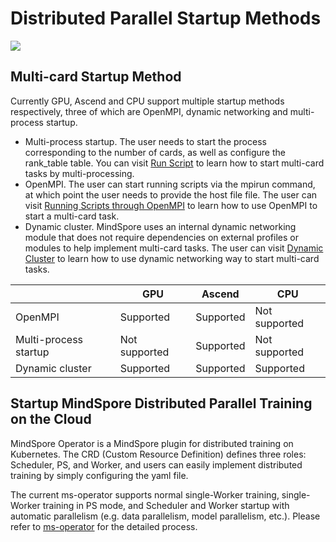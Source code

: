 # Distributed Parallel Startup Methods

<a href="https://gitee.com/mindspore/docs/blob/master/tutorials/experts/source_en/parallel/startup_method.md" target="_blank"><img src="https://mindspore-website.obs.cn-north-4.myhuaweicloud.com/website-images/master/resource/_static/logo_source_en.png"></a>

## Multi-card Startup Method

Currently GPU, Ascend and CPU support multiple startup methods respectively, three of which are OpenMPI, dynamic networking and multi-process startup.

- Multi-process startup. The user needs to start the process corresponding to the number of cards, as well as configure the rank_table table. You can visit [Run Script](https://www.mindspore.cn/tutorials/experts/en/master/parallel/train_ascend.html#running-the-script) to learn how to start multi-card tasks by multi-processing.
- OpenMPI. The user can start running scripts via the mpirun command, at which point the user needs to provide the host file file. The user can visit [Running Scripts through OpenMPI](https://www.mindspore.cn/tutorials/experts/en/master/parallel/train_ascend.html#running-the-script-through-openmpi) to learn how to use OpenMPI to start a multi-card task.
- Dynamic cluster. MindSpore uses an internal dynamic networking module that does not require dependencies on external profiles or modules to help implement multi-card tasks. The user can visit [Dynamic Cluster](https://www.mindspore.cn/tutorials/experts/en/master/parallel/dynamic_cluster.html) to learn how to use dynamic networking way to start multi-card tasks.

|              |  GPU   |  Ascend  |  CPU  |
| ------------ |  ----  |  ----  |  ----  |
|  OpenMPI     |  Supported   |  Supported  |  Not supported  |
|  Multi-process startup     |  Not supported |  Supported  |  Not supported  |
|  Dynamic cluster     |  Supported |  Supported  |  Supported  |

## Startup MindSpore Distributed Parallel Training on the Cloud

MindSpore Operator is a MindSpore plugin for distributed training on Kubernetes.
The CRD (Custom Resource Definition) defines three roles: Scheduler, PS, and Worker, and users can easily implement distributed training by simply configuring the yaml file.

The current ms-operator supports normal single-Worker training, single-Worker training in PS mode, and Scheduler and Worker startup with automatic parallelism (e.g. data parallelism, model parallelism, etc.). Please refer to [ms-operator](https://gitee.com/mindspore/ms-operator) for the detailed process.